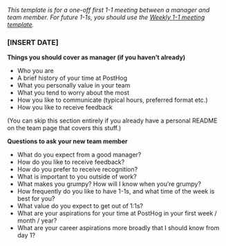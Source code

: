 _This template is for a one-off first 1-1 meeting between a manager and team member. For future 1-1s, you should use the [Weekly 1-1 meeting template](https://github.com/PostHog/meta/blob/main/.github/1-1-TEMPLATES/weekly-1-1.md)._

### [INSERT DATE]

**Things you should cover as manager (if you haven’t already)**

- Who you are
- A brief history of your time at PostHog
- What you personally value in your team
- What you tend to worry about the most
- How you like to communicate (typical hours, preferred format etc.)
- How you like to receive feedback

(You can skip this section entirely if you already have a personal README on the team page that covers this stuff.)

**Questions to ask your new team member**

- What do you expect from a good manager?
- How do you like to receive feedback?
- How do you prefer to receive recognition?
- What is important to you outside of work?
- What makes you grumpy? How will I know when you’re grumpy?
- How frequently do you like to have 1-1s, and what time of the week is best for you?
- What value do you expect to get out of 1:1s?
- What are your aspirations for your time at PostHog in your first week / month / year?
- What are your career aspirations more broadly that I should know from day 1?
